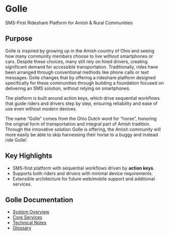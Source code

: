 # Golle
SMS-First Rideshare Platform for Amish & Rural Communities

## Purpose
Golle is inspired by growing up in the Amish country of Ohio and seeing how many community members choose to live without smartphones or cars. Despite these choices, many still rely on hired drivers, creating significant demand for accessible transportation. Traditionally, rides have been arranged through conventional methods like phone calls or text messages. Golle changes that by offering a rideshare platform designed specifically for these communities through building a foundation focused on delivering an SMS solution, without relying on smartphones.

The platform is built around action keys, which drive sequential workflows that guide riders and drivers step by step, ensuring reliability and ease of use even without modern devices.

The name “Golle” comes from the Ohio Dutch word for “horse”, honoring the original form of transportation and integral part of Amish tradition. Through the innovative solution Golle is offering, the Amish community will more easily be able to skip harnessing their horse to a buggy and instead ride Golle!

## Key Highlights
* SMS-first platform with sequential workflows driven by **action keys**.
* Supports both riders and drivers with minimal device requirements.
* Extensible architecture for future web/mobile support and additional services.

## Golle Documentation

- [System Overview](system-overview.md)
- [Core Services](core-services.md)
- [Technical Notes](technical-notes.md)
- [Glossary](glossary.md)